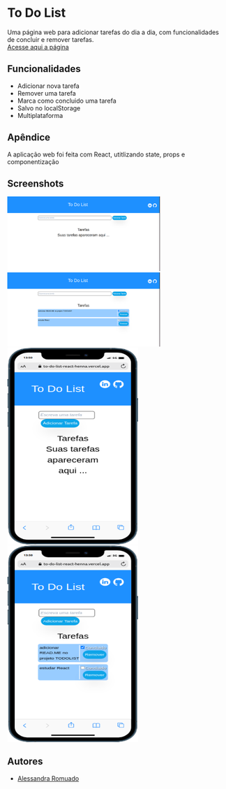 
# To Do List

Uma página web para adicionar tarefas do dia a dia, com funcionalidades de concluir e remover tarefas.          
[Acesse aqui a página](https://to-do-list-react-henna.vercel.app/)

## Funcionalidades

- Adicionar nova tarefa
- Remover uma tarefa
- Marca como concluido uma tarefa
- Salvo no localStorage
- Multiplataforma


## Apêndice

A aplicação web foi feita com React, utitlizando state, props e componentização 


## Screenshots

<div>
<img src="./screenshts/exemplo.png" alt="pagina inicial" width=350>
<img src="./screenshts/exemploo.png" alt="pagina com tarefas" width=350>
<img src="./screenshts/mobile.png" alt="pagina inicial mobile" width=300 height=450>
<img src="./screenshts/mobilee.png" alt="pagina inicial mobile com tarefas" width=300 height=450>


</div>


## Autores

- [Alessandra Romuado](https://www.github.com/AlessandraRomualdo)

